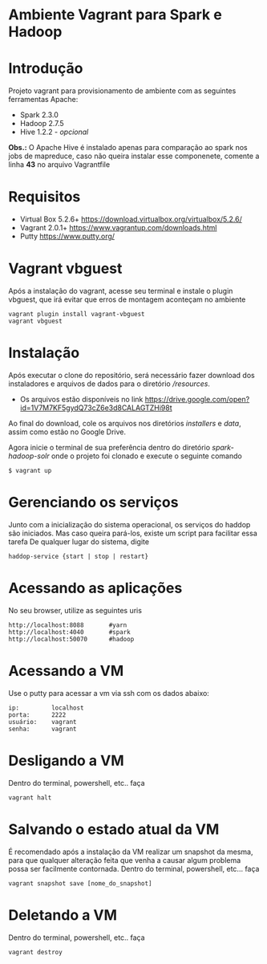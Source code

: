 # Ambiente Vagrant para Spark e Hadoop

# Introdução 
Projeto vagrant para provisionamento de ambiente com as seguintes ferramentas Apache:

* Spark 2.3.0 
* Hadoop 2.7.5
* Hive 1.2.2 - *opcional*

**Obs.:** O Apache Hive é instalado apenas para comparação ao spark nos jobs de mapreduce, caso não queira instalar esse componenete, comente a linha **43** no arquivo Vagrantfile

# Requisitos
* Virtual Box 5.2.6+   	https://download.virtualbox.org/virtualbox/5.2.6/
* Vagrant 2.0.1+       	https://www.vagrantup.com/downloads.html
* Putty					https://www.putty.org/

# Vagrant vbguest
Após a instalação do vagrant, acesse seu terminal e instale o plugin vbguest, que irá evitar que erros de montagem aconteçam no ambiente
```
vagrant plugin install vagrant-vbguest
vagrant vbguest
```

# Instalação 
Após executar o clone do repositório, será necessário fazer download dos instaladores e arquivos de dados para o diretório */resources*.  

* Os arquivos estão disponíveis no link https://drive.google.com/open?id=1V7M7KF5gydQ73cZ6e3d8CALAGTZHi98t 

Ao final do download, cole os arquivos nos diretórios *installers* e *data*, assim como estão no Google Drive.

Agora inicie o terminal de sua preferência dentro do diretório *spark-hadoop-solr* onde o projeto foi clonado e execute o seguinte comando 

``` 
$ vagrant up
```

# Gerenciando os serviços
Junto com a inicialização do sistema operacional, os serviços do haddop são iniciados. Mas caso queira pará-los, existe um script para facilitar essa tarefa
De qualquer lugar do sistema, digite 
```
haddop-service {start | stop | restart}
```

# Acessando as aplicações

No seu browser, utilize as seguintes uris

```
http://localhost:8088       #yarn
http://localhost:4040       #spark
http://localhost:50070      #hadoop
```

# Acessando a VM
Use o putty  para acessar a vm via ssh com os dados abaixo:
```
ip: 		localhost
porta:		2222
usuário:	vagrant
senha:		vagrant
```

# Desligando a VM 
Dentro do terminal, powershell, etc.. faça
```
vagrant halt
```

# Salvando o estado atual da VM
É recomendado após a instalação da VM realizar um snapshot da mesma, para que qualquer alteração feita que venha a causar algum problema possa ser facilmente contornada.
Dentro do terminal, powershell, etc... faça
```
vagrant snapshot save [nome_do_snapshot]
```

# Deletando a VM
Dentro do terminal, powershell, etc.. faça
```
vagrant destroy
```

